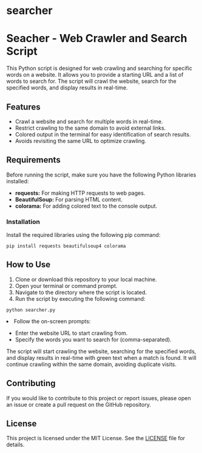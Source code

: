 # searcher

   

 <h1>Seacher - Web Crawler and Search Script</h1>

  <p>This Python script is designed for web crawling and searching for specific words on a website. It allows you to provide a starting URL and a list of words to search for. The script will crawl the website, search for the specified words, and display results in real-time.</p>

  <h2>Features</h2>

  <ul>
        <li>Crawl a website and search for multiple words in real-time.</li>
        <li>Restrict crawling to the same domain to avoid external links.</li>
        <li>Colored output in the terminal for easy identification of search results.</li>
        <li>Avoids revisiting the same URL to optimize crawling.</li>
    </ul>

   <h2>Requirements</h2>

   <p>Before running the script, make sure you have the following Python libraries installed:</p>

   <ul>
        <li><b>requests:</b> For making HTTP requests to web pages.</li>
        <li><b>BeautifulSoup:</b> For parsing HTML content.</li>
        <li><b>colorama:</b> For adding colored text to the console output.</li>
    </ul>

   <h3>Installation</h3>

  <p>Install the required libraries using the following pip command:</p>

   <pre><code>pip install requests beautifulsoup4 colorama</code></pre>

  <h2>How to Use</h2>

   <ol>
        <li>Clone or download this repository to your local machine.</li>
        <li>Open your terminal or command prompt.</li>
        <li>Navigate to the directory where the script is located.</li>
        <li>Run the script by executing the following command:</li>
    </ol>

   <pre><code>python searcher.py</code></pre>

  <li>Follow the on-screen prompts:</li>

  <ul>
        <li>Enter the website URL to start crawling from.</li>
        <li>Specify the words you want to search for (comma-separated).</li>
    </ul>

  <p>The script will start crawling the website, searching for the specified words, and display results in real-time with green text when a match is found. It will continue crawling within the same domain, avoiding duplicate visits.</p>

   <h2>Contributing</h2>

 <p>If you would like to contribute to this project or report issues, please open an issue or create a pull request on the GitHub repository.</p>

   <h2>License</h2>

   <p>This project is licensed under the MIT License. See the <a href="LICENSE">LICENSE</a> file for details.</p>
